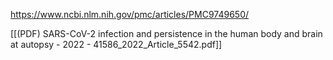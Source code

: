 
https://www.ncbi.nlm.nih.gov/pmc/articles/PMC9749650/

[[(PDF) SARS-CoV-2 infection and persistence in the human body and brain at autopsy - 2022 - 41586_2022_Article_5542.pdf]]
